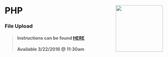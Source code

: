 # PHP <img align="right" src="https://github.com/Learning-Fuze/prototypes_C9/blob/assets/assets/images/logos/LF_LOGO.png?raw=true" width="150">
### File Upload

>#### Instructions can be found <a href="http://learning-fuze.github.io/prototypes_C9/#/PHP-File-Upload" target="_blank">HERE</a>
>#### Available 3/22/2016 @ 11:30am
